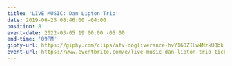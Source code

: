 ```yaml
---
title: 'LIVE MUSIC: Dan Lipton Trio'
date: 2019-06-25 08:46:00 -04:00
position: 8
event-date: 2022-03-05 19:00:00 -05:00
end-time: '09PM'
giphy-url: https://giphy.com/clips/afv-dogliverance-hvY160ZILw4NzkUQbk
event-url: https://www.eventbrite.com/e/live-music-dan-lipton-trio-tickets-265187582197
---
```


